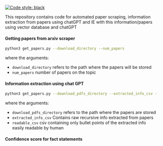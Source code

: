 [![Code style: black](https://img.shields.io/badge/code%20style-black-000000.svg)](https://github.com/psf/black)

This repository contains code for automated paper scraping, information extraction from papers using chatGPT and IE with this information/papers using vector database and chatGPT
 #### Getting papers from arxiv scraper
 ```bash
 python3 get_papers.py --download_directory --num_papers
 ```
 where the arguments:
 - `download_directory` refers to the path where the papers will be stored
 - `num_papers` number of papers on the topic

 #### Information extraction using chat GPT
 ```bash
 python3 get_papers.py --download_pdfs_directory --extracted_info_csv --open_api_key --readable_csv
 ```
 where the arguments:
 - `download_pdfs_directory` refers to the path where the papers are stored
 - `extracted_info_csv` Contains raw recursive info extracted from papers
 - `readable_csv` csv containing only bullet points of the extracted info easily readable by human

#### Confidence score for fact statements
 


